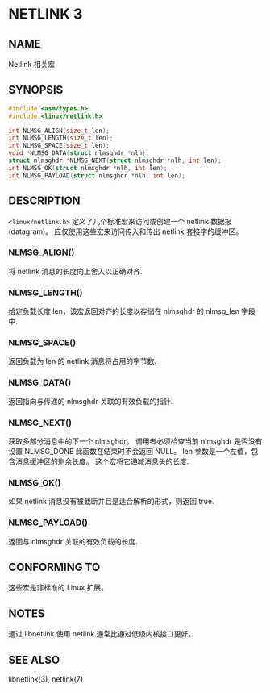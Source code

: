# NETLINK 3

## NAME

Netlink 相关宏

## SYNOPSIS

```c
#include <asm/types.h>
#include <linux/netlink.h>

int NLMSG_ALIGN(size_t len);
int NLMSG_LENGTH(size_t len);
int NLMSG_SPACE(size_t len);
void *NLMSG_DATA(struct nlmsghdr *nlh);
struct nlmsghdr *NLMSG_NEXT(struct nlmsghdr *nlh, int len);
int NLMSG_OK(struct nlmsghdr *nlh, int len);
int NLMSG_PAYLOAD(struct nlmsghdr *nlh, int len);
```

## DESCRIPTION

`<linux/netlink.h>`  定义了几个标准宏来访问或创建一个 netlink 数据报(datagram)。 应仅使用这些宏来访问传入和传出 netlink 套接字的缓冲区。

### NLMSG_ALIGN()

将 netlink 消息的长度向上舍入以正确对齐.

### NLMSG_LENGTH()

给定负载长度 len，该宏返回对齐的长度以存储在 nlmsghdr 的 nlmsg_len 字段中.

### NLMSG_SPACE()

返回负载为 len 的 netlink 消息将占用的字节数.

### NLMSG_DATA()

返回指向与传递的 nlmsghdr 关联的有效负载的指针.

### NLMSG_NEXT()

获取多部分消息中的下一个 nlmsghdr。 调用者必须检查当前 nlmsghdr 是否没有设置 NLMSG_DONE 此函数在结束时不会返回 NULL。 len 参数是一个左值，包含消息缓冲区的剩余长度。 这个宏将它递减消息头的长度.

### NLMSG_OK()

如果 netlink 消息没有被截断并且是适合解析的形式，则返回 true.

### NLMSG_PAYLOAD()

返回与 nlmsghdr 关联的有效负载的长度.

## CONFORMING TO

这些宏是非标准的 Linux 扩展。

## NOTES

通过 libnetlink 使用 netlink 通常比通过低级内核接口更好。



## SEE ALSO

libnetlink(3), netlink(7)
